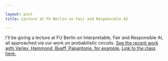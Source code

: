 ```yaml
---

layout: post
title: Lecture at FU Berlin on Fair and Responsible AI 

---
```


I'll be giving a lecture at FU Berlin on Interpretable, Fair and Responsible AI, all approached via our work on probabilistic circuits. [See the recent work with Varley, Hammond, Bueff, Papantonis, for example.](/papers/) [Link to the class here.](https://mycampus.imp.fu-berlin.de/portal/site/4e732ee4-5f15-4065-8bb1-471dafd573e4) 
